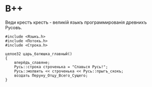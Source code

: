 ﻿# В++

Веди крестъ крестъ - великій языкъ программированія древнихъ Русовъ.

```
#include <Языкъ.h>
#include <Потокъ.h>
#include <Строка.h>

целое32 царь_батюшка_главный()
{
    вперёдъ_славяне;
    Русь::строка строченька = "Славься Русь!";
    Русь::молвить << строченька << Русь::прыгъ_скокъ;
    воздать Перуну_Отцу_Всего_Сущего;
}

```
